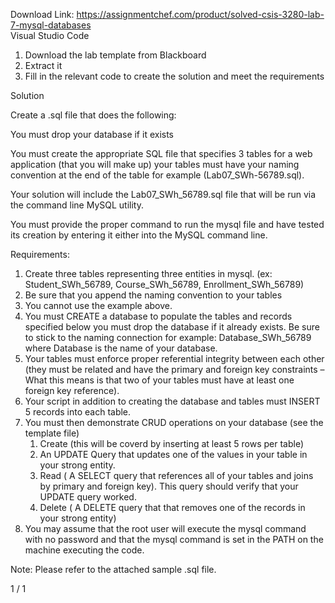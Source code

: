 Download Link: https://assignmentchef.com/product/solved-csis-3280-lab-7-mysql-databases
<br>
Visual Studio Code

<ol>

 <li>Download the lab template from Blackboard</li>

 <li>Extract it</li>

 <li>Fill in the relevant code to create the solution and meet the requirements</li>

</ol>

Solution

Create a .sql file that does the following:

You must drop your database if it exists

You must create the appropriate SQL file that specifies 3 tables for a web application (that you will make up) your tables must have your naming convention at the end of the table for example (Lab07_SWh-56789.sql).

Your solution will include the Lab07_SWh_56789.sql file that will be run via the command line MySQL utility.

You must provide the proper command to run the mysql file and have tested its creation by entering it either into the MySQL command line.

Requirements:

<ol>

 <li>Create three tables representing three entities in mysql. (ex: Student_SWh_56789, Course_SWh_56789, Enrollment_SWh_56789)</li>

 <li>Be sure that you append the naming convention to your tables</li>

 <li>You cannot use the example above.</li>

 <li>You must CREATE a database to populate the tables and records specified below you must drop the database if it already exists. Be sure to stick to the naming connection for example: Database_SWh_56789 where Database is the name of your database.</li>

 <li>Your tables must enforce proper referential integrity between each other (they must be related and have the primary and foreign key constraints – What this means is that two of your tables must have at least one foreign key reference).</li>

 <li>Your script in addition to creating the database and tables must INSERT 5 records into each table.</li>

 <li>You must then demonstrate CRUD operations on your database (see the template file)

  <ol>

   <li>Create (this will be coverd by inserting at least 5 rows per table)</li>

   <li>An UPDATE Query that updates one of the values in your table in your strong entity.</li>

   <li>Read ( A SELECT query that references all of your tables and joins by primary and foreign key). This query should verify that your UPDATE query worked.</li>

   <li>Delete ( A DELETE query that that removes one of the records in your strong entity)</li>

  </ol></li>

 <li>You may assume that the root user will execute the mysql command with no password and that the mysql command is set in the PATH on the machine executing the code.</li>

</ol>

Note: Please refer to the attached sample .sql file.

1 / 1